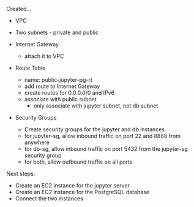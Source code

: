

Created...

* VPC
* Two subnets - private and public
* Internet Gateway
  * attach it to VPC 
* Route Table
  * name: public-jupyter-pg-rt
  * add route to Internet Gateway
  * create routes for 0.0.0.0/0 and IPv6
  * associate with public subnet
    * only associate with jupyter subnet, not db subnet

* Security Groups 
  * Create security groups for the jupyter and db instances
  * for jupyter-sg, allow inbound traffic on port 22 and 8888 from anywhere
  * for db-sg, allow inbound traffic on port 5432 from the jupyter-sg security group
  * for both, allow outbound traffic on all ports

Next steps:

* Create an EC2 instance for the jupyter server
* Create an EC2 instance for the PostgreSQL database
* Connect the two instances